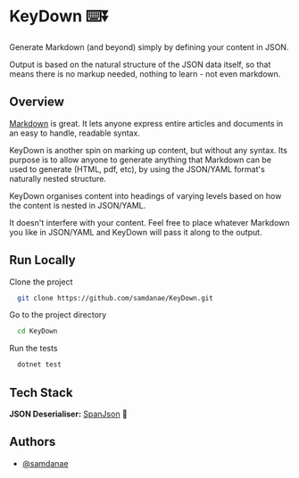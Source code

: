 
# KeyDown ⌨️⏬

Generate Markdown (and beyond) simply by defining your content in JSON. 

Output is based on the natural structure of the JSON data itself, so that means there is no markup needed, nothing to learn - not even markdown.

## Overview

[Markdown](https://daringfireball.net/projects/markdown/syntax) is great. It lets anyone express entire articles and documents in an easy to handle, readable syntax.

KeyDown is another spin on marking up content, but without any syntax. Its purpose is to allow anyone to generate anything that Markdown can be used to generate (HTML, pdf, etc), by using the JSON/YAML format's naturally nested structure. 

KeyDown organises content into headings of varying levels based on how the content is nested in JSON/YAML.

It doesn't interfere with your content. Feel free to place whatever Markdown you like in JSON/YAML and KeyDown will pass it along to the output.

## Run Locally

Clone the project

```bash
  git clone https://github.com/samdanae/KeyDown.git
```

Go to the project directory

```bash
  cd KeyDown
```

Run the tests

```bash
  dotnet test
```

## Tech Stack

**JSON Deserialiser:** [SpanJson](https://github.com/Tornhoof/SpanJson) 🚀



## Authors

- [@samdanae](https://www.github.com/samdanae)
